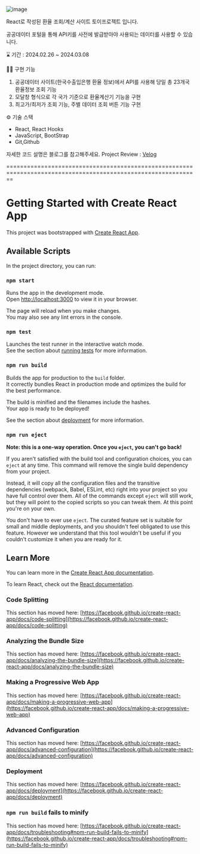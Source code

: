 ![image](https://github.com/JH-Ko76/React_ExchangeRate/assets/72744580/3860591f-52ac-4596-a332-573db12987a3)

React로 작성된 환율 조회/계산 사이트 토이프로젝트 입니다.

공공데이터 포털을 통해 API키를 사전에 발급받아야 사용되는 데이터를 사용할 수 있습니다.

⌛ 기간 : 2024.02.26 ~ 2024.03.08

🏃‍♂️ 구현 기능
1. 공공데이터 사이트(한국수출입은행 환율 정보)에서 API를 사용해 당일 총 23개국 환율정보 조회 기능 
2. 모달창 형식으로 각 국가 기준으로 환율계산기 기능을 구현
3. 최고가/최저가 조회 기능, 주별 데이터 조회 버튼 기능 구현

⚙ 기술 스택
- React, React Hooks
- JavaScript, BootStrap
- Git,Github

자세한 코드 설명은 블로그를 참고해주세요.
Project Review : <a href="https://velog.io/@chicken1324/React.js-%ED%99%98%EC%9C%A8-%EA%B3%84%EC%82%B0-%EC%82%AC%EC%9D%B4%ED%8A%B8-%ED%86%A0%EC%9D%B4%ED%94%84%EB%A1%9C%EC%A0%9D%ED%8A%B8"> Velog </a>

==============================================================================================================
# Getting Started with Create React App

This project was bootstrapped with [Create React App](https://github.com/facebook/create-react-app).

## Available Scripts

In the project directory, you can run:

### `npm start`

Runs the app in the development mode.\
Open [http://localhost:3000](http://localhost:3000) to view it in your browser.

The page will reload when you make changes.\
You may also see any lint errors in the console.

### `npm test`

Launches the test runner in the interactive watch mode.\
See the section about [running tests](https://facebook.github.io/create-react-app/docs/running-tests) for more information.

### `npm run build`

Builds the app for production to the `build` folder.\
It correctly bundles React in production mode and optimizes the build for the best performance.

The build is minified and the filenames include the hashes.\
Your app is ready to be deployed!

See the section about [deployment](https://facebook.github.io/create-react-app/docs/deployment) for more information.

### `npm run eject`

**Note: this is a one-way operation. Once you `eject`, you can't go back!**

If you aren't satisfied with the build tool and configuration choices, you can `eject` at any time. This command will remove the single build dependency from your project.

Instead, it will copy all the configuration files and the transitive dependencies (webpack, Babel, ESLint, etc) right into your project so you have full control over them. All of the commands except `eject` will still work, but they will point to the copied scripts so you can tweak them. At this point you're on your own.

You don't have to ever use `eject`. The curated feature set is suitable for small and middle deployments, and you shouldn't feel obligated to use this feature. However we understand that this tool wouldn't be useful if you couldn't customize it when you are ready for it.

## Learn More

You can learn more in the [Create React App documentation](https://facebook.github.io/create-react-app/docs/getting-started).

To learn React, check out the [React documentation](https://reactjs.org/).

### Code Splitting

This section has moved here: [https://facebook.github.io/create-react-app/docs/code-splitting](https://facebook.github.io/create-react-app/docs/code-splitting)

### Analyzing the Bundle Size

This section has moved here: [https://facebook.github.io/create-react-app/docs/analyzing-the-bundle-size](https://facebook.github.io/create-react-app/docs/analyzing-the-bundle-size)

### Making a Progressive Web App

This section has moved here: [https://facebook.github.io/create-react-app/docs/making-a-progressive-web-app](https://facebook.github.io/create-react-app/docs/making-a-progressive-web-app)

### Advanced Configuration

This section has moved here: [https://facebook.github.io/create-react-app/docs/advanced-configuration](https://facebook.github.io/create-react-app/docs/advanced-configuration)

### Deployment

This section has moved here: [https://facebook.github.io/create-react-app/docs/deployment](https://facebook.github.io/create-react-app/docs/deployment)

### `npm run build` fails to minify

This section has moved here: [https://facebook.github.io/create-react-app/docs/troubleshooting#npm-run-build-fails-to-minify](https://facebook.github.io/create-react-app/docs/troubleshooting#npm-run-build-fails-to-minify)
